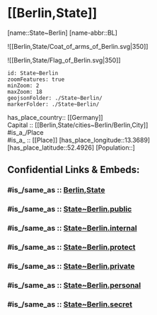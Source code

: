 ﻿---
aliases:
- Berlin
Confidential: public
icon: Flag_of_Berlin
isDeleted: false
ISO3166_2: DE-BE
location:
- 52.4926
- 13.3689
SpocWebEntityId: 29130
tags:
- geo/State
type: State
---

# [[Berlin,State]] 

[name::State~Berlin] 
[name-abbr::BL]

![[Berlin,State/Coat_of_arms_of_Berlin.svg|350]] 

![[Berlin,State/Flag_of_Berlin.svg|350]]  

```leaflet
id: State~Berlin
zoomFeatures: true 
minZoom: 2 
maxZoom: 18
geojsonFolder: ./State~Berlin/
markerFolder: ./State~Berlin/
```

has_place_country:: [[Germany]]  
Capital :: [[Berlin,State/cities~Berlin/Berlin,City]]  
#is_a_/Place  
#is_a_ :: [[Place]] 
[has_place_longitude::13.3689] 
[has_place_latitude::52.4926] 
[Population::] 

## Confidential Links & Embeds: 

### #is_/same_as :: [Berlin,State](Berlin,State.md) 

### #is_/same_as :: [State~Berlin.public](/_public/Earth/Continent/Europe/Europe~Central/Germany/Germany~West/State~Berlin.public.md) 

### #is_/same_as :: [State~Berlin.internal](/_internal/Earth/Continent/Europe/Europe~Central/Germany/Germany~West/State~Berlin.internal.md) 

### #is_/same_as :: [State~Berlin.protect](/_protect/Earth/Continent/Europe/Europe~Central/Germany/Germany~West/State~Berlin.protect.md) 

### #is_/same_as :: [State~Berlin.private](/_private/Earth/Continent/Europe/Europe~Central/Germany/Germany~West/State~Berlin.private.md) 

### #is_/same_as :: [State~Berlin.personal](/_personal/Earth/Continent/Europe/Europe~Central/Germany/Germany~West/State~Berlin.personal.md) 

### #is_/same_as :: [State~Berlin.secret](/_secret/Earth/Continent/Europe/Europe~Central/Germany/Germany~West/State~Berlin.secret.md)

